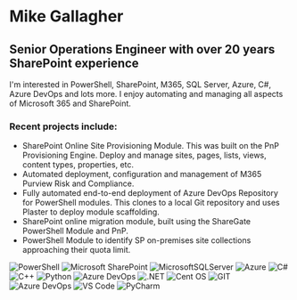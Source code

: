 # Mike Gallagher
## Senior Operations Engineer with over 20 years SharePoint experience

I'm interested in PowerShell, SharePoint, M365, SQL Server, Azure, C#, Azure DevOps and lots more. 
I enjoy automating and managing all aspects of Microsoft 365 and SharePoint. 

### Recent projects include:

- SharePoint Online Site Provisioning Module. This was built on the PnP Provisioning Engine. Deploy and manage sites, pages, lists, views, content types, properties, etc. 
- Automated deployment, configuration and management of M365 Purview Risk and Compliance.
- Fully automated end-to-end deployment of Azure DevOps Repository for PowerShell modules. This clones to a local Git repository and uses Plaster to deploy module scaffolding.
- SharePoint online migration module, built using the ShareGate PowerShell Module and PnP.
- PowerShell Module to identify SP on-premises site collections approaching their quota limit.
 
![PowerShell](https://img.shields.io/badge/PowerShell-%235391FE.svg?style=for-the-badge&logo=powershell&logoColor=white)
![Microsoft SharePoint ](https://img.shields.io/badge/Microsoft_SharePoint-0078D4?style=for-the-badge&logo=microsoft-sharepoint&logoColor=white)
![MicrosoftSQLServer](https://img.shields.io/badge/Microsoft%20SQL%20Server-CC2927?style=for-the-badge&logo=microsoft%20sql%20server&logoColor=white)
![Azure](https://img.shields.io/badge/azure-%230072C6.svg?style=for-the-badge&logo=microsoftazure&logoColor=white)
![C#](https://img.shields.io/badge/c%23-%23239120.svg?style=for-the-badge&logo=c-sharp&logoColor=white)
![C++](https://img.shields.io/badge/C%2B%2B-00599C?style=for-the-badge&logo=c%2B%2B&logoColor=white)
![Python](https://img.shields.io/badge/python-3670A0?style=for-the-badge&logo=python&logoColor=ffdd54)
![Azure DevOps](https://img.shields.io/badge/Azure%20DevOps-0078D7.svg?style=for-the-badge&logo=Azure-DevOps&logoColor=white)
![.NET](https://img.shields.io/badge/.NET-5C2D91?style=for-the-badge&logo=.net&logoColor=white)
![Cent OS](https://img.shields.io/badge/Cent%20OS-262577?style=for-the-badge&logo=CentOS&logoColor=white)
![GIT](https://img.shields.io/badge/GIT-E44C30?style=for-the-badge&logo=git&logoColor=white)
![Azure DevOps](https://img.shields.io/badge/Azure_DevOps-0078D7?style=for-the-badge&logo=azure-devops&logoColor=white)
![VS Code](https://img.shields.io/badge/Visual_Studio_Code-0078D4?style=for-the-badge&logo=visual%20studio%20code&logoColor=white)
![PyCharm](https://img.shields.io/badge/PyCharm-000000.svg?&style=for-the-badge&logo=PyCharm&logoColor=white)
